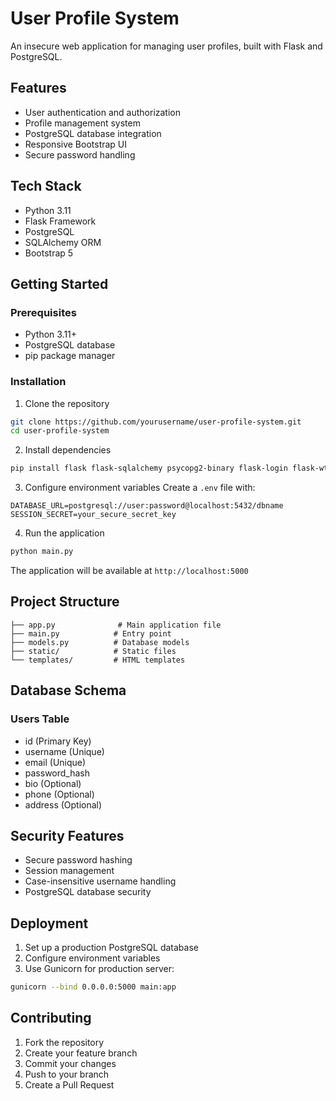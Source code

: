 # User Profile System

An insecure web application for managing user profiles, built with Flask and PostgreSQL.

## Features

- User authentication and authorization
- Profile management system
- PostgreSQL database integration
- Responsive Bootstrap UI
- Secure password handling

## Tech Stack

- Python 3.11
- Flask Framework
- PostgreSQL
- SQLAlchemy ORM
- Bootstrap 5

## Getting Started

### Prerequisites

- Python 3.11+
- PostgreSQL database
- pip package manager

### Installation

1. Clone the repository
```bash
git clone https://github.com/yourusername/user-profile-system.git
cd user-profile-system
```

2. Install dependencies
```bash
pip install flask flask-sqlalchemy psycopg2-binary flask-login flask-wtf email-validator gunicorn
```

3. Configure environment variables
Create a `.env` file with:
```
DATABASE_URL=postgresql://user:password@localhost:5432/dbname
SESSION_SECRET=your_secure_secret_key
```

4. Run the application
```bash
python main.py
```

The application will be available at `http://localhost:5000`

## Project Structure

```
├── app.py              # Main application file
├── main.py            # Entry point
├── models.py          # Database models
├── static/            # Static files
└── templates/         # HTML templates
```

## Database Schema

### Users Table
- id (Primary Key)
- username (Unique)
- email (Unique)
- password_hash
- bio (Optional)
- phone (Optional)
- address (Optional)

## Security Features

- Secure password hashing
- Session management
- Case-insensitive username handling
- PostgreSQL database security

## Deployment

1. Set up a production PostgreSQL database
2. Configure environment variables
3. Use Gunicorn for production server:
```bash
gunicorn --bind 0.0.0.0:5000 main:app
```

## Contributing

1. Fork the repository
2. Create your feature branch
3. Commit your changes
4. Push to your branch
5. Create a Pull Request
